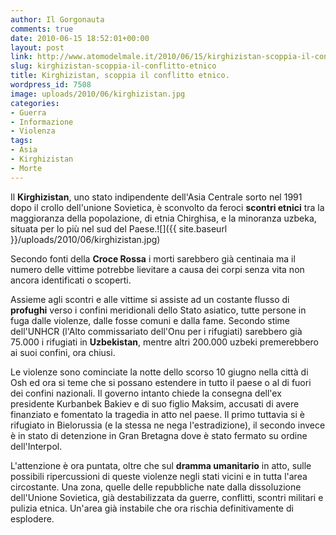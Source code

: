 ```yaml
---
author: Il Gorgonauta
comments: true
date: 2010-06-15 18:52:01+00:00
layout: post
link: http://www.atomodelmale.it/2010/06/15/kirghizistan-scoppia-il-conflitto-etnico/
slug: kirghizistan-scoppia-il-conflitto-etnico
title: Kirghizistan, scoppia il conflitto etnico.
wordpress_id: 7508
image: uploads/2010/06/kirghizistan.jpg
categories:
- Guerra
- Informazione
- Violenza
tags:
- Asia
- Kirghizistan
- Morte
---
```


Il **Kirghizistan**, uno stato indipendente dell'Asia Centrale sorto nel 1991 dopo il crollo dell'unione Sovietica, è sconvolto da feroci **scontri etnici** tra la maggioranza della popolazione, di etnia Chirghisa, e la minoranza uzbeka, situata per lo più nel sud del Paese.![]({{ site.baseurl }}/uploads/2010/06/kirghizistan.jpg)

Secondo fonti della **Croce Rossa** i morti sarebbero già centinaia ma il numero delle vittime potrebbe lievitare a causa dei corpi senza vita non ancora identificati o scoperti.

Assieme agli scontri e alle vittime si assiste ad un costante flusso di **profughi** verso i confini meridionali dello Stato asiatico, tutte persone in fuga dalle violenze, dalle fosse comuni e dalla fame. Secondo stime dell'UNHCR (l'Alto commissariato dell'Onu per i rifugiati) sarebbero già 75.000 i rifugiati in **Uzbekistan**, mentre altri 200.000 uzbeki premerebbero ai suoi confini, ora chiusi.

Le violenze sono cominciate la notte dello scorso 10 giugno nella città di Osh ed ora si teme che si possano estendere in tutto il paese o al di fuori dei confini nazionali. Il governo intanto chiede la consegna dell'ex presidente Kurbanbek Bakiev e di suo figlio Maksim, accusati di avere finanziato e fomentato la tragedia in atto nel  paese. Il primo tuttavia si è rifugiato in Bielorussia (e la stessa ne nega l'estradizione), il secondo invece è in stato di detenzione in Gran Bretagna dove è stato fermato su ordine dell'Interpol.

L'attenzione è ora puntata, oltre che sul **dramma umanitario** in atto, sulle possibili ripercussioni di queste violenze negli stati vicini e in tutta l'area circostante. Una zona, quelle delle repubbliche nate dalla dissoluzione dell'Unione Sovietica, già destabilizzata da guerre, conflitti, scontri militari e pulizia etnica. Un'area già instabile che ora rischia definitivamente di esplodere.
